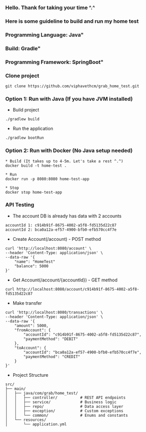 ### Hello. Thank for taking your time ^.^ ###
### Here is some guideline to build and run my home test ###
### Programming Language: Java"
### Build: Gradle"
### Programming Framework: SpringBoot"

### Clone project ###
```
git clone https://github.com/viphavethcm/grab_home_test.git
```

### Option 1: Run with Java (If you have JVM installed) ### 
* Build project
```
./gradlew build
```

* Run the application
```
./gradlew bootRun
```

### Option 2: Run with Docker (No Java setup needed) ###

```
* Build (It takes up to 4-5m. Let's take a rest ^.^)
docker build -t home-test .

* Run
docker run -p 8080:8080 home-test-app

* Stop
docker stop home-test-app
```

### API Testing ###
* The account DB is already has data with 2 accounts
```
accountId 1: c914b91f-8675-4002-a5f8-fd5135d22c87
accountId 2: bca0a12a-ef57-4900-bfb0-efb570cc4f7e
```

* Create Account(/account) - POST method
```
curl 'http://localhost:8080/account' \
--header 'Content-Type: application/json' \
--data-raw '{
    "name": "HomeTest"
    "balance": 5000
}'
```

* Get Account(/account/{accountId}) - GET method
```
curl http://localhost:8080/account/c914b91f-8675-4002-a5f8-fd5135d22c87
```

* Make transfer
```
curl 'http://localhost:8080/transactions' \
--header 'Content-Type: application/json' \
--data-raw '{
    "amount": 5000,
    "fromAccount": {
        "accountId": "c914b91f-8675-4002-a5f8-fd5135d22c87",
        "paymentMethod": "DEBIT"
    },
    "toAccount": {
        "accountId": "bca0a12a-ef57-4900-bfb0-efb570cc4f7e",
        "paymentMethod": "CREDIT"
    }
}'
```

* Project Structure
```
src/
├── main/
│   ├── java/com/grab/home_test/
│   │   ├── controller/          # REST API endpoints
│   │   ├── service/             # Business logic
│   │   ├── repo/                # Data access layer
│   │   ├── exception/           # Custom exceptions
│   │   └── common/              # Enums and constants
│   └── resources/
│       └── application.yml
```

